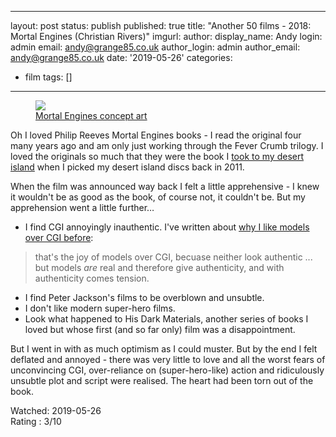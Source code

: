 ---
layout: post
status: publish
published: true
title: "Another 50 films - 2018: Mortal Engines (Christian Rivers)"
imgurl: 
author:
  display_name: Andy
  login: admin
  email: andy@grange85.co.uk
author_login: admin
author_email: andy@grange85.co.uk
date: '2019-05-26'
categories:
 - film
tags: []
 - --
<figure><img src="{{site.baseurl}}/images/mortal-engines-concept-art-large.jpg" class="img-responsive" /><figcaption><a href="https://www.facebook.com/PeterJacksonNZ/photos/a.10150706901711558.451360.141884481557/10155069591781558/?type=3&theater">Mortal Engines concept art</a></figcaption></figure>


Oh I loved Philip Reeves Mortal Engines books - I read the original four many years ago and am only just working through the Fever Crumb trilogy. I loved the originals so much that they were the book I [took to my desert island](/swirling/2011/2011-05-24-my-desert-island-discs) when I picked my desert island discs back in 2011.

When the film was announced way back I felt a little apprehensive - I knew it wouldn't be as good as the book, of course not, it couldn't be. But my apprehension went a little further&hellip;

- I find CGI annoyingly inauthentic. I've written about [why I like models over CGI before](/swirling/2017/2017-03-09-hitch-17-number-seventeen-1932/):
> that's the joy of models over CGI, becuase neither look authentic ... but models *are* real and therefore give authenticity, and with authenticity comes tension.
- I find Peter Jackson's films to be overblown and unsubtle.
- I don't like modern super-hero films.
- Look what happened to His Dark Materials, another series of books I loved but whose first (and so far only) film was a disappointment.

But I went in with as much optimism as I could muster. But by the end I felt deflated and annoyed - there was very little to love and all the worst fears of unconvincing CGI, over-reliance on (super-hero-like) action and ridiculously unsubtle plot and script were realised. The heart had been torn out of the book.

Watched: 2019-05-26  
Rating : 3/10
